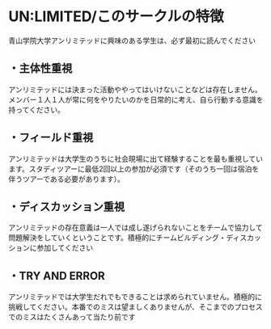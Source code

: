 # UN:LIMITED/このサークルの特徴
青山学院大学アンリミテッドに興味のある学生は、必ず最初に読んでください

<h2>・主体性重視</h2> 
<a>アンリミテッドには決まった活動ややってはいけないことなどは存在しません。メンバー１人１人が常に何をやりたいのかを日常的に考え、自ら行動する意識を持ってください。</a>

<h2>・フィールド重視</h2> 
<a>アンリミテッドは大学生のうちに社会現場に出て経験することを最も重視しています。スタディツアーに最低2回以上の参加が必須です（そのうち一回は宿泊を伴うツアーである必要があります）。</a>

<h2>・ディスカッション重視</h2> 
<a>アンリミテッドの存在意義は一人では成し遂げられないことをチームで協力して問題解決をしていくということです。積極的にチームビルディング・ディスカッションに参加してください</a>

<h2>・TRY AND ERROR</h2> 
<a>アンリミテッドでは大学生だれでもできることは求められていません。積極的に挑戦してください。本番でのミスは望ましくありませんが、そこまでのプロセスでのミスはたくさんあって当たり前です</a>

